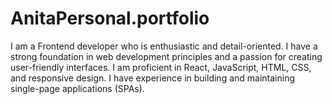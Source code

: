 # AnitaPersonal.portfolio
I am a Frontend developer who is enthusiastic and detail-oriented. I have a strong  foundation in web development principles and a passion for creating user-friendly  interfaces. I am proficient in React, JavaScript, HTML, CSS, and responsive design. I  have experience in building and maintaining single-page applications (SPAs). 
